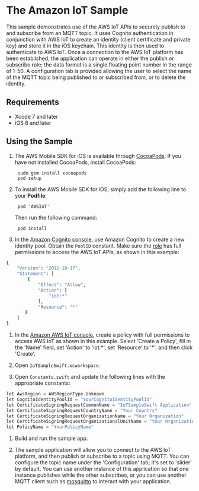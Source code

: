 # The Amazon IoT Sample

This sample demonstrates use of the AWS IoT APIs to securely publish to and subscribe from an MQTT topic.  It uses Cognito authentication in conjunction with AWS IoT to create an identity (client certificate and private key) and store it in the iOS keychain.  This identity is then used to authenticate to AWS IoT.  Once a connection to the AWS IoT platform has been established, the application can operate in either the publish or subscribe role; the data format is a single floating point number in the range of 1-50.  A configuration tab is provided allowing the user to select the name of the MQTT topic being published to or subscribed from, or to delete the identity.

## Requirements

* Xcode 7 and later
* iOS 8 and later

## Using the Sample

1. The AWS Mobile SDK for iOS is available through [CocoaPods](http://cocoapods.org). If you have not installed CocoaPods, install CocoaPods:

		sudo gem install cocoapods
		pod setup

1. To install the AWS Mobile SDK for iOS, simply add the following line to your **Podfile**:

		pod 'AWSIoT'

	Then run the following command:
	
		pod install

1. In the [Amazon Cognito console](https://console.aws.amazon.com/cognito/), use Amazon Cognito to create a new identity pool. Obtain the `PoolID` constant. Make sure the [role](https://console.aws.amazon.com/iam/home?region=us-east-1#roles) has full permissions to access the AWS IoT APIs, as shown in this example:

```sh
{
    "Version": "2012-10-17",
    "Statement": [
        {
            "Effect": "Allow",
            "Action": [
                "iot:*"
            ],
            "Resource": "*"
       }
    ]
}
```

1. In the [Amazon AWS IoT console](https://console.aws.amazon.com/iot/), create a policy with full permissions to access AWS IoT as shown in this example.  Select 'Create a Policy', fill in the 'Name' field, set 'Action' to 'iot:\*', set 'Resource' to '\*', and then click 'Create'.

1. Open `IoTSampleSwift.xcworkspace`.

1. Open `Constants.swift` and update the following lines with the appropriate constants:

```c
let AwsRegion = AWSRegionType.Unknown
let CognitoIdentityPoolId = "YourCognitoIdentityPoolId"
let CertificateSigningRequestCommonName = "IoTSampleSwift Application"
let CertificateSigningRequestCountryName = "Your Country"
let CertificateSigningRequestOrganizationName = "Your Organization"
let CertificateSigningRequestOrganizationalUnitName = "Your Organizational Unit"
let PolicyName = "YourPolicyName"
```

1. Build and run the sample app.

1. The sample application will allow you to connect to the AWS IoT platform, and then publish or subscribe to a topic using MQTT.  You can configure the topic name under the 'Configuration' tab; it's set to 'slider' by default.  You can use another instance of this application so that one instance publishes while the other subscribes, or you can use another MQTT client such as [mosquitto](http://mosquitto.org/) to interact with your application.
